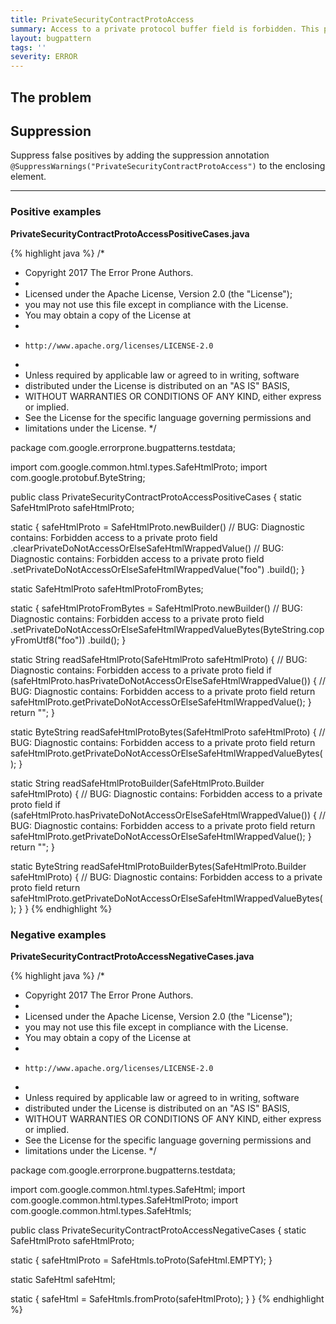 ```yaml
---
title: PrivateSecurityContractProtoAccess
summary: Access to a private protocol buffer field is forbidden. This protocol buffer carries a security contract, and can only be created using an approved library. Direct access to the fields is forbidden.
layout: bugpattern
tags: ''
severity: ERROR
---
```


<!--
*** AUTO-GENERATED, DO NOT MODIFY ***
To make changes, edit the @BugPattern annotation or the explanation in docs/bugpattern.
-->

## The problem


## Suppression
Suppress false positives by adding the suppression annotation `@SuppressWarnings("PrivateSecurityContractProtoAccess")` to the enclosing element.

----------

### Positive examples
__PrivateSecurityContractProtoAccessPositiveCases.java__

{% highlight java %}
/*
 * Copyright 2017 The Error Prone Authors.
 *
 * Licensed under the Apache License, Version 2.0 (the "License");
 * you may not use this file except in compliance with the License.
 * You may obtain a copy of the License at
 *
 *     http://www.apache.org/licenses/LICENSE-2.0
 *
 * Unless required by applicable law or agreed to in writing, software
 * distributed under the License is distributed on an "AS IS" BASIS,
 * WITHOUT WARRANTIES OR CONDITIONS OF ANY KIND, either express or implied.
 * See the License for the specific language governing permissions and
 * limitations under the License.
 */

package com.google.errorprone.bugpatterns.testdata;

import com.google.common.html.types.SafeHtmlProto;
import com.google.protobuf.ByteString;

public class PrivateSecurityContractProtoAccessPositiveCases {
  static SafeHtmlProto safeHtmlProto;

  static {
    safeHtmlProto =
        SafeHtmlProto.newBuilder()
            // BUG: Diagnostic contains: Forbidden access to a private proto field
            .clearPrivateDoNotAccessOrElseSafeHtmlWrappedValue()
            // BUG: Diagnostic contains: Forbidden access to a private proto field
            .setPrivateDoNotAccessOrElseSafeHtmlWrappedValue("foo")
            .build();
  }

  static SafeHtmlProto safeHtmlProtoFromBytes;

  static {
    safeHtmlProtoFromBytes =
        SafeHtmlProto.newBuilder()
            // BUG: Diagnostic contains: Forbidden access to a private proto field
            .setPrivateDoNotAccessOrElseSafeHtmlWrappedValueBytes(ByteString.copyFromUtf8("foo"))
            .build();
  }

  static String readSafeHtmlProto(SafeHtmlProto safeHtmlProto) {
    // BUG: Diagnostic contains: Forbidden access to a private proto field
    if (safeHtmlProto.hasPrivateDoNotAccessOrElseSafeHtmlWrappedValue()) {
      // BUG: Diagnostic contains: Forbidden access to a private proto field
      return safeHtmlProto.getPrivateDoNotAccessOrElseSafeHtmlWrappedValue();
    }
    return "";
  }

  static ByteString readSafeHtmlProtoBytes(SafeHtmlProto safeHtmlProto) {
    // BUG: Diagnostic contains: Forbidden access to a private proto field
    return safeHtmlProto.getPrivateDoNotAccessOrElseSafeHtmlWrappedValueBytes();
  }

  static String readSafeHtmlProtoBuilder(SafeHtmlProto.Builder safeHtmlProto) {
    // BUG: Diagnostic contains: Forbidden access to a private proto field
    if (safeHtmlProto.hasPrivateDoNotAccessOrElseSafeHtmlWrappedValue()) {
      // BUG: Diagnostic contains: Forbidden access to a private proto field
      return safeHtmlProto.getPrivateDoNotAccessOrElseSafeHtmlWrappedValue();
    }
    return "";
  }

  static ByteString readSafeHtmlProtoBuilderBytes(SafeHtmlProto.Builder safeHtmlProto) {
    // BUG: Diagnostic contains: Forbidden access to a private proto field
    return safeHtmlProto.getPrivateDoNotAccessOrElseSafeHtmlWrappedValueBytes();
  }
}
{% endhighlight %}

### Negative examples
__PrivateSecurityContractProtoAccessNegativeCases.java__

{% highlight java %}
/*
 * Copyright 2017 The Error Prone Authors.
 *
 * Licensed under the Apache License, Version 2.0 (the "License");
 * you may not use this file except in compliance with the License.
 * You may obtain a copy of the License at
 *
 *     http://www.apache.org/licenses/LICENSE-2.0
 *
 * Unless required by applicable law or agreed to in writing, software
 * distributed under the License is distributed on an "AS IS" BASIS,
 * WITHOUT WARRANTIES OR CONDITIONS OF ANY KIND, either express or implied.
 * See the License for the specific language governing permissions and
 * limitations under the License.
 */

package com.google.errorprone.bugpatterns.testdata;

import com.google.common.html.types.SafeHtml;
import com.google.common.html.types.SafeHtmlProto;
import com.google.common.html.types.SafeHtmls;

public class PrivateSecurityContractProtoAccessNegativeCases {
  static SafeHtmlProto safeHtmlProto;

  static {
    safeHtmlProto = SafeHtmls.toProto(SafeHtml.EMPTY);
  }

  static SafeHtml safeHtml;

  static {
    safeHtml = SafeHtmls.fromProto(safeHtmlProto);
  }
}
{% endhighlight %}

